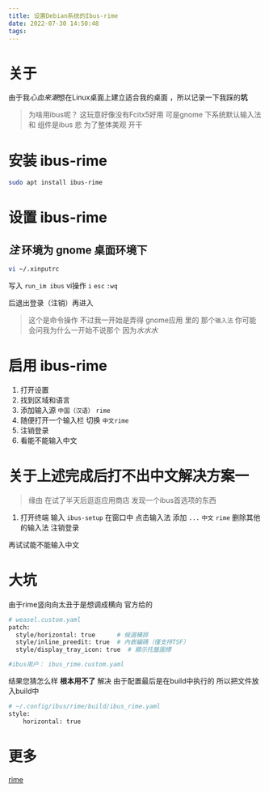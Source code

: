 ```yaml
---
title: 设置Debian系统的Ibus-rime
date: 2022-07-30 14:50:48
tags: 
---
```

# 关于
由于我*心血来潮*想在Linux桌面上建立适合我的桌面 ，所以记录一下我踩的**坑**

> 为啥用ibus呢？ 这玩意好像没有Fcitx5好用 
> 可是gnome 下系统默认输入法 和 组件是ibus 悲
> 为了整体美观 开干

# 安装 ibus-rime
```bash
sudo apt install ibus-rime
```

# 设置 ibus-rime
## *注* 环境为 gnome  桌面环境下
```bash
vi ~/.xinputrc
```
写入 
`run_im ibus`
vi操作 `i` `esc` `:wq`

后退出登录（注销）再进入
> 这个是命令操作 不过我一开始是弄得 gnome应用 里的 那个`输入法` 你可能会问我为什么一开始不说那个 因为*水水水*

# 启用 ibus-rime
1. 打开设置
2. 找到区域和语言
3. 添加输入源 `中国（汉语）` `rime`
4. 随便打开一个输入栏 切换 `中文rime` 
5. 注销登录
6. 看能不能输入中文

# 关于上述完成后打不出中文解决方案一
> 缘由 在试了半天后逛逛应用商店 发现一个ibus首选项的东西
1. 打开终端
    输入 `ibus-setup`
    在窗口中 点击输入法
    添加 `...` `中文` `rime`
    删除其他的输入法
    注销登录

再试试能不能输入中文

# 大坑
由于rime竖向向太丑于是想调成横向
官方给的
```bash
# weasel.custom.yaml
patch:
  style/horizontal: true      # 候選橫排
  style/inline_preedit: true  # 內嵌編碼（僅支持TSF）
  style/display_tray_icon: true  # 顯示托盤圖標

#ibus用户： ibus_rime.custom.yaml
```
结果您猜怎么样 **根本用不了**
解决 由于配置最后是在build中执行的 所以把文件放入build中
```bash
# ~/.config/ibus/rime/build/ibus_rime.yaml
style:
    horizontal: true
```

# 更多
[rime](https://rime.im/)
